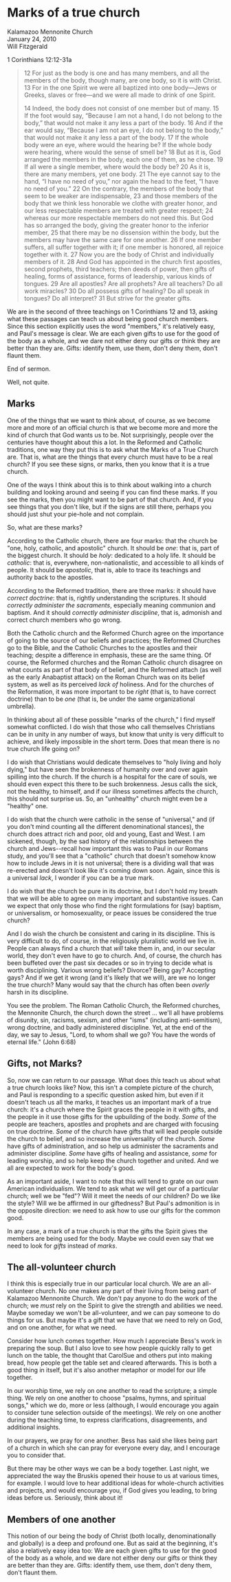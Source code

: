 # Marks of a true church #
Kalamazoo Mennonite Church  
January 24, 2010  
Will Fitzgerald  

1 Corinthians 12:12-31a  

> 12 For just as the body is one and has many members, and all the members of the body, though many, are one body, so it is with Christ. 13 For in the one Spirit we were all baptized into one body—Jews or Greeks, slaves or free—and we were all made to drink of one Spirit. 
>
> 14 Indeed, the body does not consist of one member but of many. 15 If the foot would say, “Because I am not a hand, I do not belong to the body,” that would not make it any less a part of the body. 16 And if the ear would say, “Because I am not an eye, I do not belong to the body,” that would not make it any less a part of the body. 17 If the whole body were an eye, where would the hearing be? If the whole body were hearing, where would the sense of smell be? 18 But as it is, God arranged the members in the body, each one of them, as he chose. 19 If all were a single member, where would the body be? 20 As it is, there are many members, yet one body. 21 The eye cannot say to the hand, “I have no need of you,” nor again the head to the feet, “I have no need of you.” 22 On the contrary, the members of the body that seem to be weaker are indispensable, 23 and those members of the body that we think less honorable we clothe with greater honor, and our less respectable members are treated with greater respect; 24 whereas our more respectable members do not need this. But God has so arranged the body, giving the greater honor to the inferior member, 25 that there may be no dissension within the body, but the members may have the same care for one another. 26 If one member suffers, all suffer together with it; if one member is honored, all rejoice together with it. 
27 Now you are the body of Christ and individually members of it. 28 And God has appointed in the church first apostles, second prophets, third teachers; then deeds of power, then gifts of healing, forms of assistance, forms of leadership, various kinds of tongues. 29 Are all apostles? Are all prophets? Are all teachers? Do all work miracles? 30 Do all possess gifts of healing? Do all speak in tongues? Do all interpret? 31 But strive for the greater gifts.

We are in the second of three teachings on 1 Corinthians 12 and 13, asking what these passages can teach us about being good church members. Since this section explicitly uses the word "members," it's relatively easy, and Paul's message is clear. We are each given gifts to use for the good of the body as a whole, and we dare not either deny our gifts or think they are better than they are. Gifts: identify them, use them, don't deny them, don't flaunt them.

End of sermon.

Well, not quite.

## Marks ## 

One of the things that we want to think about, of course, as we become more and more of an official church is that we become more and more the kind of church that God wants us to be. Not surprisingly, people over the centuries have thought about this a lot. In the Reformed and Catholic traditions, one way they put this is to ask what the Marks of a True Church are. That is, what are the things that every church must have to be a real church? If you see these signs, or marks, then you know that it is a true church.

One of the ways I think about this is to think about walking into a church building and looking around and seeing if you can find these marks. If you see the marks, then you might want to be part of that church. And, if you see things that you don't like, but if the signs are still there, perhaps you should just shut your pie-hole and not complain.

So, what are these marks?

According to the Catholic church, there are four marks: that the church be "one, holy, catholic, and apostolic" church. It should be _one_: that is, part of the biggest church. It should be _holy_: dedicated to a holy life. It should be _catholic_: that is, everywhere, non-nationalistic, and accessible to all kinds of people. It should be _apostolic_, that is, able to trace its teachings and authority back to the apostles. 

According to the Reformed tradition, there are three marks: it should have _correct doctrine_: that is, rightly understanding the scriptures. It should _correctly administer the sacraments_, especially meaning communion and baptism. And it should _correctly administer discipline_, that is, admonish and correct church members who go wrong.

Both the Catholic church and the Reformed Church agree on the importance of going to the source of our beliefs and practices; the Reformed Churches go to the Bible, and the Catholic Churches to the apostles and their teaching; despite a difference in emphasis, these are the same thing. Of course, the Reformed churches and the Roman Catholic church disagree on what counts as part of that body of belief, and the Reformed attach (as well as the early Anabaptist attack) on the Roman Church was on its belief system, as well as its perceived _lack of_ holiness. And for the churches of the Reformation, it was more important to be _right_ (that is, to have correct doctrine) than to be _one_ (that is, be under the same organizational umbrella).


In thinking about all of these possible "marks of the church," I find myself somewhat conflicted. I do wish that those who call themselves Christians can be in unity in any number of ways, but know that unity is very difficult to achieve, and likely impossible in the short term. Does that mean there is no true church life going on?

I do wish that Christians would dedicate themselves to "holy living and holy dying," but have seen the brokenness of humanity over and over again spilling into the church. If the church is a hospital for the care of souls, we should even expect this there to be such brokenness. Jesus calls the sick, not the healthy, to himself, and if our illness sometimes affects the church, this should not surprise us. So, an "unhealthy" church might even be a "healthy" one. 

I do wish that the church were catholic in the sense of "universal," and (if you don't mind counting all the different denominational stances), the church does attract rich and poor, old and young, East and West. I am sickened, though, by the sad history of the relationships between the church and Jews--recall how important this was to Paul in our Romans study, and you'll see that a "catholic" church that doesn't somehow know how to include Jews in it is not universal; there is a dividing wall that was re-erected and doesn't look like it's coming down soon. Again, since this is a universal _lack_, I wonder if you can be a true mark.

I do wish that the church be pure in its doctrine, but I don't hold my breath that we will be able to agree on many important and substantive issues. Can we expect that only those who find the right formulations for (say) baptism, or universalism, or homosexuality, or peace issues be considered the true church? 

And I do wish the church be consistent and caring in its discipline. This is very difficult to do, of course, in the religiously pluralistic world we live in. People can always find a church that _will_ take them in, and, in our secular world, they don't even have to go to church. And, of course, the church has been buffeted over the past six decades or so in trying to decide what is worth disciplining. Various wrong beliefs? Divorce? Being gay? Accepting gays? And if we get it wrong (and it's likely that we will), are we no longer the true church? Many would say that the church has often been _overly_ harsh in its discipline.

You see the problem. The Roman Catholic Church, the Reformed churches, the Mennonite Church, the church down the street ... we'll all have problems of disunity, sin, racisms, sexism, and other "isms" (including anti-semitism), wrong doctrine, and badly administered discipline. Yet, at the end of the day, we say to Jesus, "Lord, to whom shall we go? You  have the words of eternal  life." (John 6:68)

## Gifts, not Marks? ##

So, now we can return to our passage. What does _this_ teach us about what a true church looks like? Now, this isn't a complete picture of the church, and Paul is responding to a specific question asked him, but even if it doesn't teach us all the marks, it teaches us an important mark of a true church: it's a church where the Spirit graces the people in it with gifts, and the people in it use those gifts for the upbuilding of the body. _Some_ of the people are teachers, apostles and prophets and are charged with focusing on true doctrine. _Some_ of the church have gifts that will lead people outside the church to belief, and so increase the universality of the church. _Some_ have gifts of administration, and so help us administer the sacraments and administer discipline. _Some_ have gifts of healing and assistance, _some_ for leading worship, and so help keep the church together and united. And we all are expected to work for the body's good.

As an important aside, I want to note that this will tend to grate on our own American individualism. We tend to ask what _we_ will get our of a particular church; well we be "fed"? Will it meet the needs of our children? Do we like the style? Will we be affirmed in our giftedness? But Paul's admonition is in the opposite direction: we need to ask how to use our gifts for the common good. 

In any case, a mark of a true church is that the gifts the Spirit gives the members are being used for the body. Maybe we could even say that we need to look for _gifts_ instead of _marks_.

## The all-volunteer church ## 

I think this is especially true in our particular local church. We are an all-volunteer church. No one makes any part of their living from being part of Kalamazoo Mennonite Church. We don't pay anyone to do the work of the church; we _must_ rely on the Spirit to give the strength and abilities we need. Maybe someday we won't be all-volunteer, and we can pay someone to do things for us. But maybe it's a gift that we have that we need to rely on God, and on one another, for what we need.

Consider how lunch comes together. How much I appreciate Bess's work in preparing the soup. But I also love to see how people quickly rally to get lunch on the table, the thought that CarolSue and others put into making bread, how people get the table set and cleared afterwards. This is both a good thing in itself, but it's also another metaphor or model for our life together. 

In our worship time, we rely on one another to read the scripture; a simple thing. We rely on one another to choose "psalms, hymns, and spiritual songs," which we do, more or less (although, I would encourage you again to consider tune selection outside of the meetings). We rely on one another during the teaching time, to express clarifications, disagreements, and additional insights.

In our prayers, we pray for one another. Bess has said she likes being part of a church in which she can pray for everyone every day, and I encourage you to consider that. 

But there may be other ways we can be a body together. Last night, we appreciated the way the Bruskis opened their house to us at various times, for example. I would love to hear additional ideas for whole-church activities and projects, and would encourage you, if God gives you leading, to bring ideas before us. Seriously, think about it! 

## Members of one another ##

This notion of our being the body of Christ (both locally, denominationally and globally) is a deep and profound one. But as said at the beginning, it's also a relatively easy idea too: We are each given gifts to use for the good of the body as a whole, and we dare not either deny our gifts or think they are better than they are. Gifts: identify them, use them, don't deny them, don't flaunt them.                                                            
